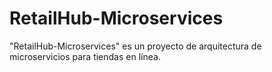 # RetailHub-Microservices
"RetailHub-Microservices" es un proyecto de arquitectura de microservicios para tiendas en línea.
